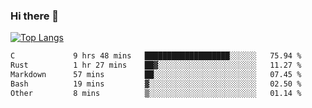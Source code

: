 ### Hi there 👋

<!--
**3Xpl0it3r/3Xpl0it3r** is a ✨ _special_ ✨ repository because its `README.md` (this file) appears on your GitHub profile.

Here are some ideas to get you started:

- 🔭 I’m currently working on ...
- 🌱 I’m currently learning ...
- 👯 I’m looking to collaborate on ...
- 🤔 I’m looking for help with ...
- 💬 Ask me about ...
- 📫 How to reach me: ...
- 😄 Pronouns: ...
- ⚡ Fun fact: ...
-->


[![Top Langs](https://github-readme-stats.vercel.app/api/top-langs/?username=3Xpl0it3r&layout=compact)](https://github.com/3Xpl0it3r/3Xpl0it3r)

<!--START_SECTION:waka-->

```txt
C             9 hrs 48 mins   ███████████████████░░░░░░   75.94 %
Rust          1 hr 27 mins    ██▓░░░░░░░░░░░░░░░░░░░░░░   11.27 %
Markdown      57 mins         ██░░░░░░░░░░░░░░░░░░░░░░░   07.45 %
Bash          19 mins         ▓░░░░░░░░░░░░░░░░░░░░░░░░   02.50 %
Other         8 mins          ▒░░░░░░░░░░░░░░░░░░░░░░░░   01.14 %
```

<!--END_SECTION:waka-->
